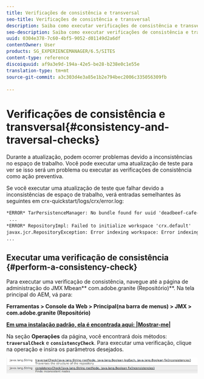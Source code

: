```yaml
---
title: Verificações de consistência e transversal
seo-title: Verificações de consistência e transversal
description: Saiba como executar verificações de consistência e transversais.
seo-description: Saiba como executar verificações de consistência e transversais.
uuid: 0304e378-7c60-4bf5-9052-d01149d2a6df
contentOwner: User
products: SG_EXPERIENCEMANAGER/6.5/SITES
content-type: reference
discoiquuid: af9a3e9d-194a-42e5-be28-b238e0c1e55e
translation-type: tm+mt
source-git-commit: a3c303d4e3a85e1b2e794bec2006c335056309fb

---
```



# Verificações de consistência e transversal{#consistency-and-traversal-checks}

Durante a atualização, podem ocorrer problemas devido a inconsistências no espaço de trabalho. Você pode executar uma atualização de teste para ver se isso será um problema ou executar as verificações de consistência como ação preventiva.

Se você executar uma atualização de teste que falhar devido a inconsistências de espaço de trabalho, verá entradas semelhantes às seguintes em crx-quickstart/logs/crx/error.log:

```xml
*ERROR* TarPersistenceManager: No bundle found for uuid 'deadbeef-cafe-babe-cafe-babecafebabe'
 ...
*ERROR* RepositoryImpl: Failed to initialize workspace 'crx.default'
javax.jcr.RepositoryException: Error indexing workspace: Error indexing workspace: Error indexing workspace
...
```

## Executar uma verificação de consistência {#perform-a-consistency-check}

Para executar uma verificação de consistência, navegue até a página de administração do JMX Mbean** com.adobe.granite (Repositório)**. Na tela principal do AEM, vá para:

**Ferramentas > Console da Web > Principal(na barra de menus) > JMX > com.adobe.granite (Repositório)**

**[Em uma instalação padrão, ela é encontrada aqui:  |Mostrar-me|](http://localhost:4502/system/console/jmx/com.adobe.granite%3Atype%3DRepository)**

Na seção **Operações** da página, você encontrará dois métodos: **`traversalCheck`** e **`consistencyCheck`**. Para executar uma verificação, clique na operação e insira os parâmetros desejados.

![chlimage_1-117](assets/chlimage_1-117.png)

